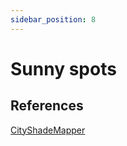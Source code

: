 ```yaml
---
sidebar_position: 8
---
```


# Sunny spots



## References

[CityShadeMapper](https://pakillo.github.io/CityShadeMapper/)